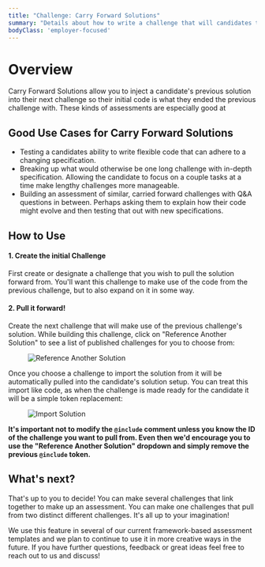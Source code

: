 ```yaml
---
title: "Challenge: Carry Forward Solutions"
summary: "Details about how to write a challenge that will candidates to pull and modify a previous solution to another challenge."
bodyClass: 'employer-focused'
---
```


# Overview

Carry Forward Solutions allow you to inject a candidate's previous solution into their next challenge so their initial code is what they ended the previous challenge with. These kinds of assessments are especially good at

## Good Use Cases for Carry Forward Solutions

- Testing a candidates ability to write flexible code that can adhere to a changing specification.
- Breaking up what would otherwise be one long challenge with in-depth specification. Allowing the candidate to focus on a couple tasks at a time make lengthy challenges more manageable.
- Building an assessment of similar, carried forward challenges with Q&A questions in between. Perhaps asking them to explain how their code might evolve and then testing that out with new specifications.

## How to Use

#### 1. Create the initial Challenge

First create or designate a challenge that you wish to pull the solution forward from. You'll want this challenge to make use of the code from the previous challenge, but to also expand on it in some way.

#### 2. Pull it forward!

Create the next challenge that will make use of the previous challenge's solution. While building this challenge, click on "Reference Another Solution" to see a list of published challenges for you to choose from:

<figure>

![Reference Another Solution](/images/hire/reference-another-solution.png)

</figure>

Once you choose a challenge to import the solution from it will be automatically pulled into the candidate's solution setup. You can treat this import like code, as when the challenge is made ready for the candidate it will be a simple token replacement:

<figure>

![Import Solution](/images/hire/import-solution.png)

</figure>

**It's important not to modify the `@include` comment unless you know the ID of the challenge you want to pull from. Even then we'd encourage you to use the "Reference Another Solution" dropdown and simply remove the previous `@include` token.**

 ## What's next?

 That's up to you to decide! You can make several challenges that link together to make up an assessment. You can make one challenges that pull from two distinct different challenges. It's all up to your imagination!

 We use this feature in several of our current framework-based assessment templates and we plan to continue to use it in more creative ways in the future. If you have further questions, feedback or great ideas feel free to reach out to us and discuss!

